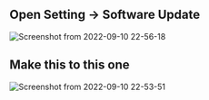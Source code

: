 ## Open Setting -> Software Update
![Screenshot from 2022-09-10 22-56-18](https://user-images.githubusercontent.com/81805145/189494903-46993891-bf75-48eb-be3f-1282d9ea0db0.png)


## Make this to this one
![Screenshot from 2022-09-10 22-53-51](https://user-images.githubusercontent.com/81805145/189494843-2ef74966-82a6-4f9d-94bc-badc4a0c734e.png)
